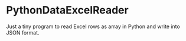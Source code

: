# PythonDataExcelReader
Just a tiny program to read Excel rows as array in Python and write into JSON format.
